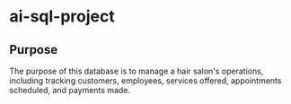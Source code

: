 # ai-sql-project
## Purpose
The purpose of this database is to manage a hair salon's operations, including tracking customers, employees, services offered, appointments scheduled, and payments made.
